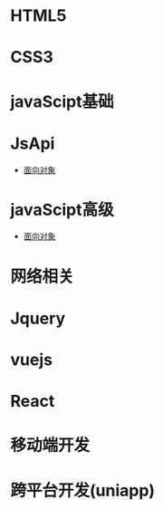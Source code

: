 # HTML5
# CSS3
# javaScipt基础
# JsApi
  - [面向对象](file/JsSenior/OO.md)

# javaScipt高级
  - [面向对象](file/JsSenior/OO.md)
# 网络相关
# Jquery
# vuejs
# React
# 移动端开发
# 跨平台开发(uniapp)
<!-- # 🎉关于本站 -->
